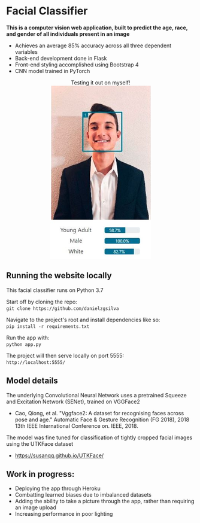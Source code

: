 # Facial Classifier

**This is a computer vision web application, built to predict the age, race, and gender of all individuals present in an image**
-  Achieves an average 85% accuracy across all three dependent variables 
-  Back-end development done in Flask 
-  Front-end styling accomplished using Bootstrap 4 
-  CNN model trained in PyTorch


<p align="center">Testing it out on myself!<br>
  <img src='static/home_images/Readme.JPG' alt='An example of the classifier functioning on me!' />
</p>

## Running the website locally
This facial classifier runs on Python 3.7

Start off by cloning the repo:  
`git clone https://github.com/danielzgsilva`

Navigate to the project's root and install dependencies like so:  
`pip install -r requirements.txt`

Run the app with:  
`python app.py`

The project will then serve locally on port 5555:  
`http://localhost:5555/`

## Model details
The underlying Convolutional Neural Network uses a pretrained Squeeze and Excitation Network (SENet), trained on VGGFace2
-  Cao, Qiong, et al. "Vggface2: A dataset for recognising faces across pose and age." Automatic Face & Gesture Recognition (FG 2018), 2018 13th IEEE International Conference on. IEEE, 2018.

The model was fine tuned for classification of tightly cropped facial images using the UTKFace dataset
- https://susanqq.github.io/UTKFace/

## Work in progress:
- Deploying the app through Heroku
- Combatting learned biases due to imbalanced datasets
- Adding the ability to take a picture through the app, rather than requiring an image upload
- Increasing performance in poor lighting
